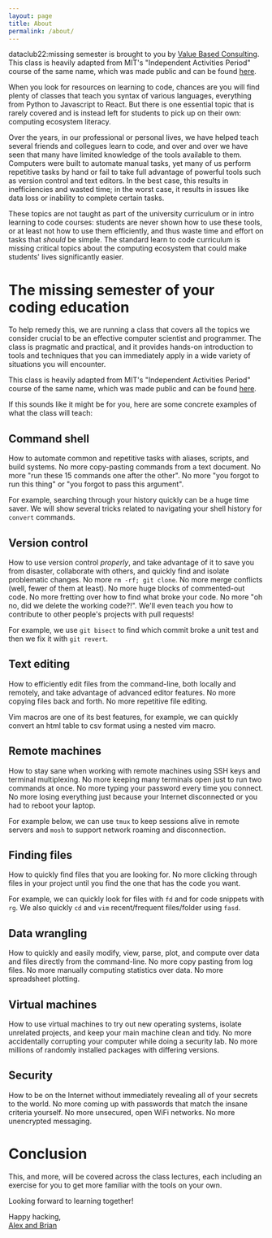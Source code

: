 ```yaml
---
layout: page
title: About
permalink: /about/
---
```


dataclub22:missing semester is brought to you by [Value Based Consulting](https://www.valuebasedconsulting.io/). This class is heavily adapted from MIT's "Independent Activities Period" course of the same name, which was made public and can be found [here](https://missing.csail.mit.edu/).

When you look for resources on learning to code, chances are you will find plenty of classes that teach you syntax of various languages, everything from Python to Javascript to React. But there is one essential topic that is rarely covered and is instead left for students to pick up on their own: computing ecosystem literacy.

Over the years, in our professional or personal lives, we have helped teach several friends and collegues learn to code, and over and over we have seen that many have limited knowledge of the tools available to them. Computers were built to automate manual tasks, yet many of us perform repetitive tasks by hand or fail to take full advantage of powerful tools such as version control and text editors. In the best case, this results in inefficiencies and wasted time; in the worst case, it results in issues like data loss or inability to complete certain tasks.

These topics are not taught as part of the university curriculum or in intro learning to code courses: students are never shown how to use these tools, or at least not how to use them efficiently, and thus waste time and effort on tasks that _should_ be simple. The standard learn to code curriculum is missing critical topics about the computing ecosystem that could make students' lives significantly easier.

# The missing semester of your coding education

To help remedy this, we are running a class that covers all the topics we consider crucial to be an effective computer scientist and programmer. The class is pragmatic and practical, and it provides hands-on introduction to tools and techniques that you can immediately apply in a wide variety of
situations you will encounter.

This class is heavily adapted from MIT's "Independent Activities Period" course of the same name, which was made public and can be found [here](https://missing.csail.mit.edu/about/).

If this sounds like it might be for you, here are some concrete examples of what the class will teach:

## Command shell

How to automate common and repetitive tasks with aliases, scripts, and build systems. No more copy-pasting commands from a text document. No more "run these 15 commands one after the other". No more "you forgot to run this thing" or "you forgot to pass this argument".

For example, searching through your history quickly can be a huge time saver. We will show several tricks related to navigating your shell history for `convert` commands.

<!--
<video autoplay="autoplay" loop="loop" controls muted playsinline  oncontextmenu="return false;"  preload="auto"  class="demo">
  <source src="/static/media/demos/history.mp4" type="video/mp4">
</video> -->

## Version control

How to use version control _properly_, and take advantage of it to save you from disaster, collaborate with others, and quickly find and isolate problematic changes. No more `rm -rf; git clone`. No more merge conflicts (well, fewer of them at least). No more huge blocks of commented-out code. No more fretting over how to find what broke your code. No more "oh no, did we delete the working code?!". We'll even teach you how to contribute to other people's projects with pull requests!

For example, we use `git bisect` to find which commit broke a unit test and then we fix it with `git revert`.

<!-- <video autoplay="autoplay" loop="loop" controls muted playsinline  oncontextmenu="return false;"  preload="auto"  class="demo">

  <source src="/static/media/demos/git.mp4" type="video/mp4">
</video> -->

## Text editing

How to efficiently edit files from the command-line, both locally and remotely, and take advantage of advanced editor features. No more copying files back and forth. No more repetitive file editing.

Vim macros are one of its best features, for example, we can quickly convert an html table to csv format using a nested vim macro.

<!-- <video autoplay="autoplay" loop="loop" controls muted playsinline  oncontextmenu="return false;"  preload="auto"  class="demo">

  <source src="/static/media/demos/vim.mp4" type="video/mp4">
</video> -->

## Remote machines

How to stay sane when working with remote machines using SSH keys and terminal multiplexing. No more keeping many terminals open just to run two commands at once. No more typing your password every time you connect. No more losing everything just because your Internet disconnected or you had to reboot your laptop.

For example below, we can use `tmux` to keep sessions alive in remote servers and `mosh` to support network roaming and disconnection.

<!--
<video autoplay="autoplay" loop="loop" controls muted playsinline  oncontextmenu="return false;"  preload="auto"  class="demo">
  <source src="/static/media/demos/ssh.mp4" type="video/mp4">
</video> -->

## Finding files

How to quickly find files that you are looking for. No more clicking through files in your project until you find the one that has the code you want.

For example, we can quickly look for files with `fd` and for code snippets with `rg`. We also quickly `cd` and `vim` recent/frequent files/folder using `fasd`.

<!--
<video autoplay="autoplay" loop="loop" controls muted playsinline  oncontextmenu="return false;"  preload="auto"  class="demo">
  <source src="/static/media/demos/find.mp4" type="video/mp4">
</video> -->

## Data wrangling

How to quickly and easily modify, view, parse, plot, and compute over data and files directly from the command-line. No more copy pasting from log files. No more manually computing statistics over data. No more spreadsheet plotting.

## Virtual machines

How to use virtual machines to try out new operating systems, isolate unrelated projects, and keep your main machine clean and tidy. No more accidentally corrupting your computer while doing a security lab. No more millions of randomly installed packages with differing versions.

## Security

How to be on the Internet without immediately revealing all of your secrets to the world. No more coming up with passwords that match the insane criteria yourself. No more unsecured, open WiFi networks. No more unencrypted messaging.

# Conclusion

This, and more, will be covered across the class lectures, each including an exercise for you to get more familiar with the tools on your own.

Looking forward to learning together!

Happy hacking,<br>
[Alex and Brian](https://www.valuebasedconsulting.io/)
